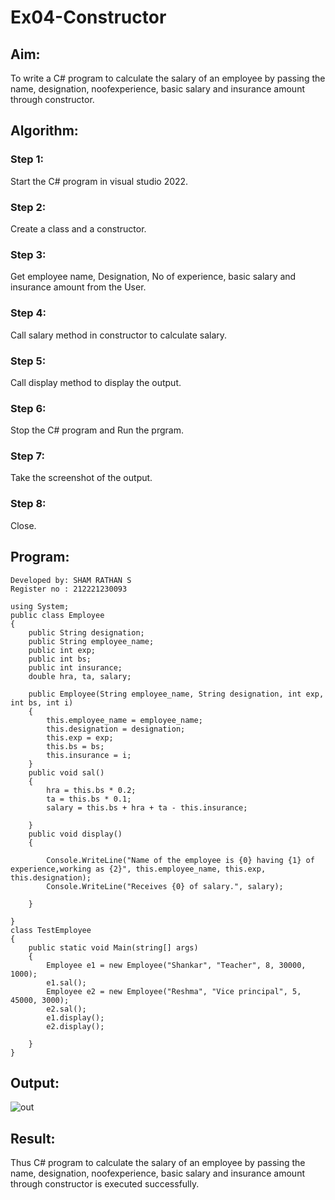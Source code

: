 # Ex04-Constructor
## Aim:
 To write a C# program to calculate the salary of an employee by passing the name, designation, noofexperience, basic salary and insurance amount through constructor.
 
## Algorithm:
### Step 1:
Start the C# program in visual studio 2022.
### Step 2:
Create a class and a constructor.
### Step 3:
Get employee name, Designation, No of experience, basic salary and insurance amount from the User.
### Step 4:
Call salary method in constructor to calculate salary.
### Step 5:
Call display method to display the output.
### Step 6:
Stop the C# program and Run the prgram.
### Step 7:
Take the screenshot of the output.
### Step 8:
Close.
 
## Program:
```
Developed by: SHAM RATHAN S
Register no : 212221230093

using System;
public class Employee
{
    public String designation;
    public String employee_name;
    public int exp;
    public int bs;
    public int insurance;
    double hra, ta, salary;

    public Employee(String employee_name, String designation, int exp, int bs, int i)
    {
        this.employee_name = employee_name;
        this.designation = designation;
        this.exp = exp;
        this.bs = bs;
        this.insurance = i;
    }
    public void sal()
    {
        hra = this.bs * 0.2;
        ta = this.bs * 0.1;
        salary = this.bs + hra + ta - this.insurance;

    }
    public void display()
    {

        Console.WriteLine("Name of the employee is {0} having {1} of experience,working as {2}", this.employee_name, this.exp, this.designation);
        Console.WriteLine("Receives {0} of salary.", salary);

    }

}
class TestEmployee
{
    public static void Main(string[] args)
    {
        Employee e1 = new Employee("Shankar", "Teacher", 8, 30000, 1000);
        e1.sal();
        Employee e2 = new Employee("Reshma", "Vice principal", 5, 45000, 3000);
        e2.sal();
        e1.display();
        e2.display();

    }
}
```
 
## Output:
![out](https://user-images.githubusercontent.com/93587823/190552571-1aff1335-b776-42b9-a9ac-51a7fad9fb9b.png)
 
## Result:
Thus C# program to calculate the salary of an employee by passing the name, designation, noofexperience, basic salary and insurance amount through constructor is executed successfully.
